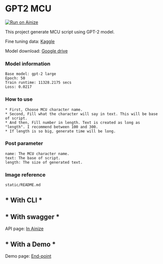 # GPT2 MCU

[![Run on Ainize](https://ainize.ai/images/run_on_ainize_button.svg)](https://ainize.web.app/redirect?git_repo=https://github.com/fpem123/GPT2-MCU)

This project generate MCU script using GPT-2 model.

Fine tuning data: [Kaggle](https://www.kaggle.com/pdunton/marvel-cinematic-universe-dialogue)

Model download: [Google drive]()

### Model information

    Base model: gpt-2 large
    Epoch: 50
    Train runtime: 11328.2175 secs
    Loss: 0.0217

### How to use

    * First, Choose MCU character name.
    * Second, Fill what the character will say in text. This will be base of script.
    * And then, Fill number in length. Text is created as long as "length". I recommend between 100 and 300.
    * If length is so big, generate time will be long.

### Post parameter

    name: The MCU character name.
    text: The base of script.
    length: The size of generated text.

### Image reference

    static/README.md

## * With CLI *

   

## * With swagger *

API page: [In Ainize](https://ainize.ai/fpem123/GPT2-MCU?branch=master)

## * With a Demo *

Demo page: [End-point](https://master-gpt2-mcu-fpem123.endpoint.ainize.ai/)